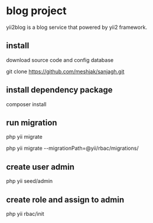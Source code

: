# blog project
yii2blog is a blog service that powered by yii2 framework.

## install
download source code and config database

git clone https://github.com/meshjak/sanjagh.git

## install dependency package
composer install

## run migration
php yii migrate

php yii migrate --migrationPath=@yii/rbac/migrations/

## create user admin
php yii seed/admin

## create role and assign to admin
php yii rbac/init